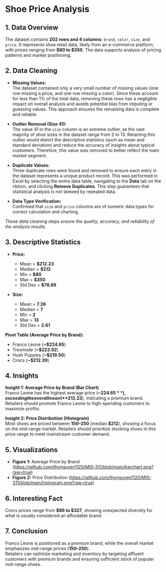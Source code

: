 # Shoe Price Analysis 

## 1. Data Overview

The dataset contains **202 rows and 4 columns**: `brand`, `color`, `size`, and `price`. It represents shoe retail data, likely from an e-commerce platform, with prices ranging from **$80 to $350**. The data supports analysis of pricing patterns and market positioning.



## 2. Data Cleaning

- **Missing Values:**  
  The dataset contained only a very small number of missing values (one row missing a price, and one row missing a color). Since these account for less than 1% of the total data, removing these rows has a negligible impact on overall analysis and avoids potential bias from imputing or guessing values. This approach ensures the remaining data is complete and reliable.

- **Outlier Removal (Size 41):**  
  The value 41 in the `size` column is an extreme outlier, as the vast majority of shoe sizes in the dataset range from 2 to 13. Retaining this outlier would distort the descriptive statistics (such as mean and standard deviation) and reduce the accuracy of insights about typical customers. Therefore, this value was removed to better reflect the main market segment.

- **Duplicate Values:**  
  Three duplicate rows were found and removed to ensure each entry in the dataset represents a unique product record. This was performed in Excel by selecting the entire data table, navigating to the **Data** tab on the ribbon, and clicking **Remove Duplicates**. This step guarantees that statistical analysis is not skewed by repeated data.

- **Data Type Verification:**  
  Confirmed that `size` and `price` columns are of numeric data types for correct calculation and charting.

*These data cleaning steps ensure the quality, accuracy, and reliability of the analysis results.*



## 3. Descriptive Statistics

- **Price:**  
  - Mean = **$212.23**
  - Median = **$212**
  - Min = **$80**
  - Max = **$350**
  - Std Dev = **$78.89**

- **Size:**  
  - Mean = **7.26**
  - Median = **7**
  - Min = **2**
  - Max = **13**
  - Std Dev = **2.61**

**Pivot Table (Average Price by Brand):**  
- Franco Leone (**~$224.65**)  
- Tresmode (**~$223.92**)  
- Hush Puppies (**~$219.50**)  
- Crocs (**~$212.39**)



## 4. Insights

**Insight 1: Average Price by Brand (Bar Chart)**  
Franco Leone has the highest average price (**~$224.65**), exceeding the overall mean (**$212.23**), indicating a premium brand. Retailers should promote Franco Leone to high-spending customers to maximize profits.

**Insight 2: Price Distribution (Histogram)**  
Most shoes are priced between **$150–$250** (median **$212**), showing a focus on the mid-range market. Retailers should prioritize stocking shoes in this price range to meet mainstream customer demand.



## 5. Visualizations

- **Figure 1:** Average Price by Brand (https://github.com/thynguyen1120/MIS-311/blob/main/barchart.png?raw=true)
- **Figure 2:** Price Distribution (https://github.com/thynguyen1120/MIS-311/blob/main/histogram.png?raw=true)


## 6. Interesting Fact

Crocs prices range from **$86 to $327**, showing unexpected diversity for what is usually considered an affordable brand.



## 7. Conclusion

Franco Leone is positioned as a premium brand, while the overall market emphasizes mid-range prices (**$150–$250**).  
Retailers can optimize marketing and inventory by targeting affluent customers with premium brands and ensuring sufficient stock of popular mid-range shoes.


